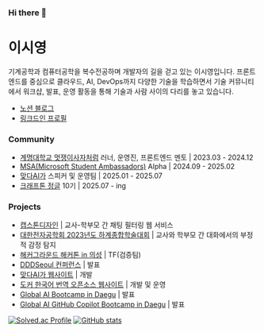 ### Hi there 👋

# 이시영
기계공학과 컴퓨터공학을 복수전공하며 개발자의 길을 걷고 있는 이시영입니다. 프론트엔드를 중심으로 클라우드, AI, DevOps까지 다양한 기술을 학습하면서 기술 커뮤니티에서 워크샵, 발표, 운영 활동을 통해 기술과 사람 사이의 다리를 놓고 있습니다.
* <a href="https://thistimenull.notion.site/">노션 블로그</a>
* <a href="https://www.linkedin.com/in/krsy0411/">링크드인 프로필</a>

### Community
* <a href="https://likelion.net/">계명대학교 멋쟁이사자처럼</a> 러너, 운영진, 프론트엔드 멘토 | 2023.03 - 2024.12 
* <a href="https://mvp.microsoft.com/ko-KR/studentambassadors">MSA(Microsoft Student Ambassadors)</a> Alpha | 2024.09 - 2025.02
* <a href="https://github.com/matdaaiga-kr/">맞다AI가</a> 스피커 및 운영팀 | 2025.01 - 2025.07
* <a href="https://jungle.krafton.com/">크래프톤 정글</a> 10기 | 2025.07 - ing

### Projects
* <a href="https://github.com/deceit-cat/FE">캡스톤디자인</a> | 교사-학부모 간 채팅 필터링 웹 서비스
* <a href="https://www.dbpia.co.kr/journal/articleDetail?nodeId=NODE11891074">대한전자공학회 2023년도 하계종합학술대회</a> | 교사와 학부모 간 대화에서의 부정적 감정 탐지
* <a href="https://thistimenull.notion.site/2024-in-8755b55784f9432f85784e794474c184?pvs=4">해커그라운드 해커톤 in 의성</a> | TF(검증팀)
* <a href="https://dddseoul.kr/speakers/siyeonglee">DDDSeoul 컨퍼런스</a> | 발표
* <a href="https://matdaaiga.kr/">맞다AI가 웹사이트</a> | 개발
* <a href="https://docker-ko.github.io/">도커 한국어 번역 오픈소스 웹사이트</a> | 개발 및 운영
* <a href="https://matdaaiga.kr/2025/03/31/global-ai-bootcamp-daegu-2025-retro">Global AI Bootcamp in Daegu</a> | 발표
* <a href="https://matdaaiga.kr/2025/06/25/global-ai-github-copilot-bootcamp-daegu-2025-retro">Global AI GitHub Copilot Bootcamp in Daegu</a> | 발표

[![Solved.ac Profile](http://mazassumnida.wtf/api/generate_badge?boj=krsy0411)](https://solved.ac/krsy0411)
[![GitHub stats](https://github-readme-stats.vercel.app/api?username=krsy0411&show_icons=true)](https://github.com/anuraghazra/github-readme-stats)
